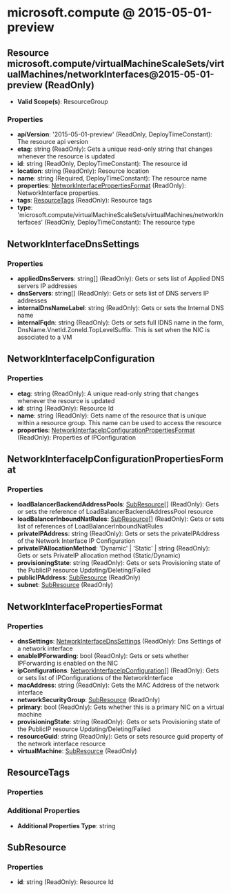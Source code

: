 # microsoft.compute @ 2015-05-01-preview

## Resource microsoft.compute/virtualMachineScaleSets/virtualMachines/networkInterfaces@2015-05-01-preview (ReadOnly)
* **Valid Scope(s)**: ResourceGroup
### Properties
* **apiVersion**: '2015-05-01-preview' (ReadOnly, DeployTimeConstant): The resource api version
* **etag**: string (ReadOnly): Gets a unique read-only string that changes whenever the resource is updated
* **id**: string (ReadOnly, DeployTimeConstant): The resource id
* **location**: string (ReadOnly): Resource location
* **name**: string (Required, DeployTimeConstant): The resource name
* **properties**: [NetworkInterfacePropertiesFormat](#networkinterfacepropertiesformat) (ReadOnly): NetworkInterface properties.
* **tags**: [ResourceTags](#resourcetags) (ReadOnly): Resource tags
* **type**: 'microsoft.compute/virtualMachineScaleSets/virtualMachines/networkInterfaces' (ReadOnly, DeployTimeConstant): The resource type

## NetworkInterfaceDnsSettings
### Properties
* **appliedDnsServers**: string[] (ReadOnly): Gets or sets list of Applied DNS servers IP addresses
* **dnsServers**: string[] (ReadOnly): Gets or sets list of DNS servers IP addresses
* **internalDnsNameLabel**: string (ReadOnly): Gets or sets the Internal DNS name
* **internalFqdn**: string (ReadOnly): Gets or sets full IDNS name in the form, DnsName.VnetId.ZoneId.TopLevelSuffix. This is set when the NIC is associated to a VM

## NetworkInterfaceIpConfiguration
### Properties
* **etag**: string (ReadOnly): A unique read-only string that changes whenever the resource is updated
* **id**: string (ReadOnly): Resource Id
* **name**: string (ReadOnly): Gets name of the resource that is unique within a resource group. This name can be used to access the resource
* **properties**: [NetworkInterfaceIpConfigurationPropertiesFormat](#networkinterfaceipconfigurationpropertiesformat) (ReadOnly): Properties of IPConfiguration

## NetworkInterfaceIpConfigurationPropertiesFormat
### Properties
* **loadBalancerBackendAddressPools**: [SubResource](#subresource)[] (ReadOnly): Gets or sets the reference of LoadBalancerBackendAddressPool resource
* **loadBalancerInboundNatRules**: [SubResource](#subresource)[] (ReadOnly): Gets or sets list of references of LoadBalancerInboundNatRules
* **privateIPAddress**: string (ReadOnly): Gets or sets the privateIPAddress of the Network Interface IP Configuration
* **privateIPAllocationMethod**: 'Dynamic' | 'Static' | string (ReadOnly): Gets or sets PrivateIP allocation method (Static/Dynamic)
* **provisioningState**: string (ReadOnly): Gets or sets Provisioning state of the PublicIP resource Updating/Deleting/Failed
* **publicIPAddress**: [SubResource](#subresource) (ReadOnly)
* **subnet**: [SubResource](#subresource) (ReadOnly)

## NetworkInterfacePropertiesFormat
### Properties
* **dnsSettings**: [NetworkInterfaceDnsSettings](#networkinterfacednssettings) (ReadOnly): Dns Settings of a network interface
* **enableIPForwarding**: bool (ReadOnly): Gets or sets whether IPForwarding is enabled on the NIC
* **ipConfigurations**: [NetworkInterfaceIpConfiguration](#networkinterfaceipconfiguration)[] (ReadOnly): Gets or sets list of IPConfigurations of the NetworkInterface
* **macAddress**: string (ReadOnly): Gets the MAC Address of the network interface
* **networkSecurityGroup**: [SubResource](#subresource) (ReadOnly)
* **primary**: bool (ReadOnly): Gets whether this is a primary NIC on a virtual machine
* **provisioningState**: string (ReadOnly): Gets or sets Provisioning state of the PublicIP resource Updating/Deleting/Failed
* **resourceGuid**: string (ReadOnly): Gets or sets resource guid property of the network interface resource
* **virtualMachine**: [SubResource](#subresource) (ReadOnly)

## ResourceTags
### Properties
### Additional Properties
* **Additional Properties Type**: string

## SubResource
### Properties
* **id**: string (ReadOnly): Resource Id

